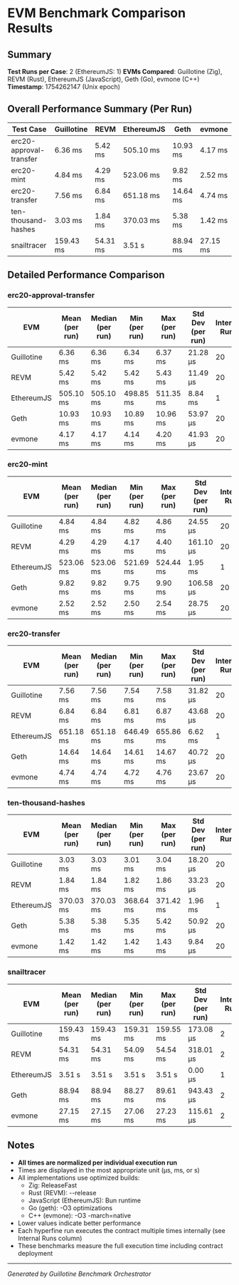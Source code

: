 # EVM Benchmark Comparison Results

## Summary

**Test Runs per Case**: 2 (EthereumJS: 1)
**EVMs Compared**: Guillotine (Zig), REVM (Rust), EthereumJS (JavaScript), Geth (Go), evmone (C++)
**Timestamp**: 1754262147 (Unix epoch)

## Overall Performance Summary (Per Run)

| Test Case | Guillotine | REVM | EthereumJS | Geth | evmone |
|-----------|------------|------|------------|------|--------|
| erc20-approval-transfer   | 6.36 ms | 5.42 ms | 505.10 ms | 10.93 ms | 4.17 ms |
| erc20-mint                | 4.84 ms | 4.29 ms | 523.06 ms | 9.82 ms | 2.52 ms |
| erc20-transfer            | 7.56 ms | 6.84 ms | 651.18 ms | 14.64 ms | 4.74 ms |
| ten-thousand-hashes       | 3.03 ms | 1.84 ms | 370.03 ms | 5.38 ms | 1.42 ms |
| snailtracer               | 159.43 ms | 54.31 ms | 3.51 s | 88.94 ms | 27.15 ms |

## Detailed Performance Comparison

### erc20-approval-transfer

| EVM | Mean (per run) | Median (per run) | Min (per run) | Max (per run) | Std Dev (per run) | Internal Runs |
|-----|----------------|------------------|---------------|---------------|-------------------|---------------|
| Guillotine  | 6.36 ms | 6.36 ms | 6.34 ms | 6.37 ms | 21.28 μs |            20 |
| REVM        | 5.42 ms | 5.42 ms | 5.42 ms | 5.43 ms | 11.49 μs |            20 |
| EthereumJS  | 505.10 ms | 505.10 ms | 498.85 ms | 511.35 ms | 8.84 ms |             1 |
| Geth        | 10.93 ms | 10.93 ms | 10.89 ms | 10.96 ms | 53.97 μs |            20 |
| evmone      | 4.17 ms | 4.17 ms | 4.14 ms | 4.20 ms | 41.93 μs |            20 |

### erc20-mint

| EVM | Mean (per run) | Median (per run) | Min (per run) | Max (per run) | Std Dev (per run) | Internal Runs |
|-----|----------------|------------------|---------------|---------------|-------------------|---------------|
| Guillotine  | 4.84 ms | 4.84 ms | 4.82 ms | 4.86 ms | 24.55 μs |            20 |
| REVM        | 4.29 ms | 4.29 ms | 4.17 ms | 4.40 ms | 161.10 μs |            20 |
| EthereumJS  | 523.06 ms | 523.06 ms | 521.69 ms | 524.44 ms | 1.95 ms |             1 |
| Geth        | 9.82 ms | 9.82 ms | 9.75 ms | 9.90 ms | 106.58 μs |            20 |
| evmone      | 2.52 ms | 2.52 ms | 2.50 ms | 2.54 ms | 28.75 μs |            20 |

### erc20-transfer

| EVM | Mean (per run) | Median (per run) | Min (per run) | Max (per run) | Std Dev (per run) | Internal Runs |
|-----|----------------|------------------|---------------|---------------|-------------------|---------------|
| Guillotine  | 7.56 ms | 7.56 ms | 7.54 ms | 7.58 ms | 31.82 μs |            20 |
| REVM        | 6.84 ms | 6.84 ms | 6.81 ms | 6.87 ms | 43.68 μs |            20 |
| EthereumJS  | 651.18 ms | 651.18 ms | 646.49 ms | 655.86 ms | 6.62 ms |             1 |
| Geth        | 14.64 ms | 14.64 ms | 14.61 ms | 14.67 ms | 40.72 μs |            20 |
| evmone      | 4.74 ms | 4.74 ms | 4.72 ms | 4.76 ms | 23.67 μs |            20 |

### ten-thousand-hashes

| EVM | Mean (per run) | Median (per run) | Min (per run) | Max (per run) | Std Dev (per run) | Internal Runs |
|-----|----------------|------------------|---------------|---------------|-------------------|---------------|
| Guillotine  | 3.03 ms | 3.03 ms | 3.01 ms | 3.04 ms | 18.20 μs |            20 |
| REVM        | 1.84 ms | 1.84 ms | 1.82 ms | 1.86 ms | 33.23 μs |            20 |
| EthereumJS  | 370.03 ms | 370.03 ms | 368.64 ms | 371.42 ms | 1.96 ms |             1 |
| Geth        | 5.38 ms | 5.38 ms | 5.35 ms | 5.42 ms | 50.92 μs |            20 |
| evmone      | 1.42 ms | 1.42 ms | 1.42 ms | 1.43 ms | 9.84 μs |            20 |

### snailtracer

| EVM | Mean (per run) | Median (per run) | Min (per run) | Max (per run) | Std Dev (per run) | Internal Runs |
|-----|----------------|------------------|---------------|---------------|-------------------|---------------|
| Guillotine  | 159.43 ms | 159.43 ms | 159.31 ms | 159.55 ms | 173.08 μs |             2 |
| REVM        | 54.31 ms | 54.31 ms | 54.09 ms | 54.54 ms | 318.01 μs |             2 |
| EthereumJS  | 3.51 s | 3.51 s | 3.51 s | 3.51 s | 0.00 μs |             1 |
| Geth        | 88.94 ms | 88.94 ms | 88.27 ms | 89.61 ms | 943.43 μs |             2 |
| evmone      | 27.15 ms | 27.15 ms | 27.06 ms | 27.23 ms | 115.61 μs |             2 |


## Notes

- **All times are normalized per individual execution run**
- Times are displayed in the most appropriate unit (μs, ms, or s)
- All implementations use optimized builds:
  - Zig: ReleaseFast
  - Rust (REVM): --release
  - JavaScript (EthereumJS): Bun runtime
  - Go (geth): -O3 optimizations
  - C++ (evmone): -O3 -march=native
- Lower values indicate better performance
- Each hyperfine run executes the contract multiple times internally (see Internal Runs column)
- These benchmarks measure the full execution time including contract deployment

---

*Generated by Guillotine Benchmark Orchestrator*

